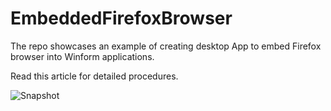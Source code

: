 # EmbeddedFirefoxBrowser
The repo showcases an example of creating desktop App to embed Firefox browser into Winform applications.

Read this article for detailed procedures.

![Snapshot](https://miro.medium.com/max/847/1*E-ihVExqxq8wJZGcCLAN3w.png)


